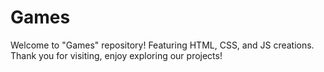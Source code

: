 # Games 
 Welcome to "Games" repository! Featuring HTML, CSS, and JS creations. Thank you for visiting, enjoy exploring our projects!
